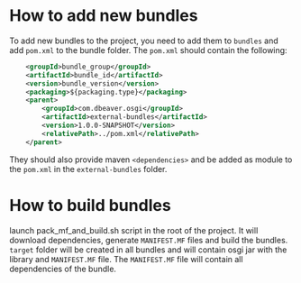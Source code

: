 # How to add new bundles

To add new bundles to the project, you need to add them to `bundles` and add `pom.xml` to the bundle folder. The `pom.xml` should contain the following:
```xml
    <groupId>bundle_group</groupId>
    <artifactId>bundle_id</artifactId>
    <version>bundle_version</version>
    <packaging>${packaging.type}</packaging>
    <parent>
        <groupId>com.dbeaver.osgi</groupId>
        <artifactId>external-bundles</artifactId>
        <version>1.0.0-SNAPSHOT</version>
        <relativePath>../pom.xml</relativePath>
    </parent>
```
They should also provide maven `<dependencies>` and be added as module to the `pom.xml` in the `external-bundles` folder.

# How to build bundles
launch pack_mf_and_build.sh script in the root of the project. It will download dependencies, generate `MANIFEST.MF` files and build the bundles.
`target` folder will be created in all bundles and will contain osgi jar with the library and `MANIFEST.MF` file. The `MANIFEST.MF` file will contain all dependencies of the bundle. 